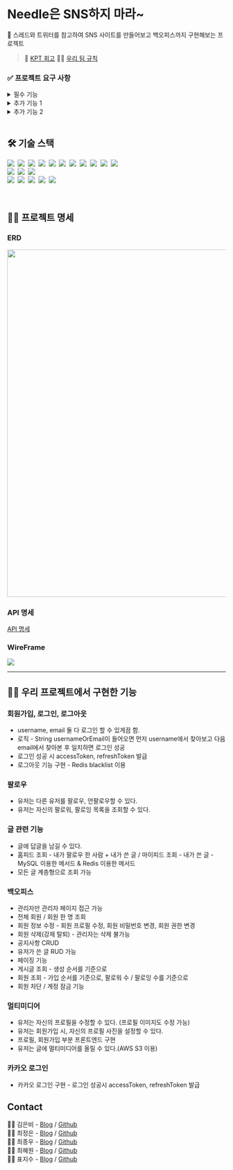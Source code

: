 # Needle은 SNS하지 마라~

📱 스레드와 트위터를 참고하여 SNS 사이트를 만들어보고 백오피스까지 구현해보는 프로젝트

> 💭 [KPT 회고](https://argente29.tistory.com/116)
> ☝🏻 [우리 팀 규칙](https://github.com/JisooPyo/KP3C-backoffice-project/wiki/%E2%98%9D%F0%9F%8F%BB-%EC%9A%B0%EB%A6%AC%ED%8C%80-%EC%95%BD%EC%86%8D)

### ✅ 프로젝트 요구 사항
<details>
<summary>필수 기능</summary>

#### 1. 사용자 인증 기능

* 회원가입
  - username, password는 정해진 형식이 있다.
  - 회원 권한 부여 - ADMIN, USER

* 로그인 및 로그아웃

#### 2. 프로필 관리

* 프로필 수정
  - 이름, 한 줄 소개같은 기본적인 정보를 볼 수 있어야 하며 수정할 수 있어야 한다.
  - 비밀번호 수정이 가능해야 함
  - 최근 3번 안에 사용한 비밀번호는 사용할 수 없도록 제한한다.

#### 3. 게시물 CRUD

* 전체 게시물 조회
* 인가 개념 적용

#### 4. 댓글 CRUD

* 전체 댓글 조회
* 인가 개념 적용

</details>

<details>
<summary>추가 기능 1</summary>

#### 1. 소셜 로그인 기능 - 네이버, 카카오

#### 2. 백오피스
  * 회원 관리
    * 회원 조회
    * 회원 정보 수정(권한 수정)
    * 회원 삭제
    * 회원 차단
  * 게시글, 댓글 관리
    *  공지글 등록
    *  모든 게시글 수정
    *  모든 게시글 삭제

#### 3. 프론트엔드

#### 4. 좋아요
  * 게시물 및 댓글 좋아요/좋아요 취소
  * 본인이 작성한 게시물과 댓글에 좋아요 남길 수 없도록 하기

#### 5. 팔로우
  * 특정 사용자를 팔로우/언팔로우
  * 팔로우하는 사용자의 게시물을 볼 수 있도록 하기
    
</details>

<details>
<summary>추가 기능 2</summary>

#### 1. 사진 업로드
* 사진 저장할 때는 반드시 AWS S3 이용

#### 2. 게시물 멀티미디어 지원 기능 구현
* 게시물 본문에 사진, 영상 미디어 포함 가능
* 게시물 수정시 첨부된 미디어 수정 가능
* 미디어 첨부 시 AWS S3 사용

#### 3. AWS를 이용하여 서비스 배포
* AWS EC2를 이용해서 배포
  * EC2 역할 이해
  * ubuntu 명령어들을 이해
  * 웹서버, 웹어플리케이션 서버의 차이를 이해
  * Nginx, gunicorn의 역할과 설정파일을 이해

#### 4. HTTP를 HTTPS로 업그레이드 하기
</details>

<br>

## 🛠️ 기술 스택

<img src="https://img.shields.io/badge/java-007396?style=flat-square&logo=OpenJDK&logoColor=white">&nbsp;
<img src="https://img.shields.io/badge/spring-6DB33F?style=flat-square&logo=spring&logoColor=white">&nbsp;
<img src="https://img.shields.io/badge/Spring Boot-6DB33F?style=flat-square&logo=springboot&logoColor=white">&nbsp;
<img src="https://img.shields.io/badge/Spring Security-6DB33F?style=flat-square&logo=springsecurity&logoColor=white">&nbsp;
<img src="https://img.shields.io/badge/Spring Data JPA-6DB33F?style=flat-square&logo=&logoColor=white">&nbsp;
<img src="https://img.shields.io/badge/gradle-02303A?style=flat-square&logo=gradle&logoColor=white">&nbsp;
<img src="https://img.shields.io/badge/mysql-4479A1?style=flat-square&logo=mysql&logoColor=white">&nbsp;
<img src="https://img.shields.io/badge/JWT-000000?style=flat-square&logo=jsonwebtokens&logoColor=white">&nbsp;
<img src="https://img.shields.io/badge/Redis-DC382D?style=flat-square&logo=redis&logoColor=white">&nbsp;
<img src="https://img.shields.io/badge/Query DSL-0769AD?style=flat-square&logo=&logoColor=white">&nbsp;
<img src="https://img.shields.io/badge/Hibernate-59666C?style=flat-square&logo=hibernate&logoColor=white">
<br>
<img src="https://img.shields.io/badge/HTML5-E34F26?style=flat-square&logo=html5&logoColor=white">&nbsp;
<img src="https://img.shields.io/badge/CSS-1572B6?style=flat-square&logo=css3&logoColor=white">&nbsp;
<img src="https://img.shields.io/badge/JavaScript-F7DF1E?style=flat-square&logo=javascript&logoColor=black">
<br>
<img src="https://img.shields.io/badge/IntelliJ IDEA-000000?style=flat-square&logo=IntelliJ IDEA&logoColor=white">&nbsp;
<img src="https://img.shields.io/badge/github-181717?style=flat-square&logo=github&logoColor=white">&nbsp;
<img src="https://img.shields.io/badge/git-F05032?style=flat-square&logo=git&logoColor=white">&nbsp;
<img src="https://img.shields.io/badge/Slack-4A154B?style=flat-square&logo=Slack&logoColor=white">&nbsp;
<img src="https://img.shields.io/badge/Postman-FF6C37?style=flat-square&logo=postman&logoColor=white">

<br>

## 💁‍♀️ 프로젝트 명세

### ERD
<image src="https://github.com/JisooPyo/KP3C-backoffice-project/assets/130378232/488fab1b-7789-4f0b-b805-f6b6b270b4d5" width=800px>

### API 명세

[API 명세](https://gilded-meeting-f87.notion.site/9-KP3C-Needle-SNS-a61462b6239444d1b8aaf13f5e8e7258)

### WireFrame

<image src="https://github.com/JisooPyo/KP3C-backoffice-project/assets/130378232/86adf0c2-a1c2-43ad-a2ab-e27d1144d377">


---

## 👩‍💻 우리 프로젝트에서 구현한 기능

### 회원가입, 로그인, 로그아웃

* username, email 둘 다 로그인 할 수 있게끔 함.
* 로직 - String usernameOrEmail이 들어오면 먼저 username에서 찾아보고 다음 email에서 찾아본 후 일치하면 로그인 성공
* 로그인 성공 시 accessToken, refreshToken 발급
* 로그아웃 기능 구현 - Redis blacklist 이용

### 팔로우

* 유저는 다른 유저를 팔로우, 언팔로우할 수 있다.
* 유저는 자신의 팔로워, 팔로잉 목록을 조회할 수 있다.

### 글 관련 기능

* 글에 답글을 남길 수 있다.
* 홈피드 조회 - 내가 팔로우 한 사람 + 내가 쓴 글 / 마이피드 조회 - 내가 쓴 글 - MySQL 이용한 메서드 & Redis 이용한 메서드
* 모든 글 계층형으로 조회 가능

### 백오피스

* 관리자만 관리자 페이지 접근 가능
* 전체 회원 / 회원 한 명 조회
* 회원 정보 수정 - 회원 프로필 수정, 회원 비밀번호 변경, 회원 권한 변경
* 회원 삭제(강제 탈퇴) - 관리자는 삭제 불가능
* 공지사항 CRUD
* 유저가 쓴 글 RUD 가능
* 페이징 기능
* 게시글 조회 - 생성 순서를 기준으로
* 회원 조회 - 가입 순서를 기준으로, 팔로워 수 / 팔로잉 수를 기준으로
* 회원 차단 / 계정 잠금 기능

### 멀티미디어

* 유저는 자신의 프로필을 수정할 수 있다. (프로필 이미지도 수정 가능)
* 유저는 회원가입 시, 자신의 프로필 사진을 설정할 수 있다.
* 프로필, 회원가입 부분 프론트엔드 구현
* 유저는 글에 멀티미디어를 올릴 수 있다.(AWS S3 이용)

### 카카오 로그인

* 카카오 로그인 구현 - 로그인 성공시 accessToken, refreshToken 발급

## Contact

👩‍💻 김은비 - [Blog](https://velog.io/@eunb1) / [Github](https://github.com/eunb1)<br>
👩‍💻 최정은 - [Blog](https://velog.io/@temprmn) / [Github](https://github.com/jungeun5-choi)<br>
👨‍💻 최종우 - [Blog](https://jonggae.tistory.com/) / [Github](https://github.com/Jonggae)<br>
👩‍💻 최혜원 - [Blog](https://velog.io/@hyewon0218) / [Github](https://github.com/hyewon218)<br>
👩‍💻 표지수 - [Blog](https://argente29.tistory.com/) / [Github](https://github.com/JisooPyo)<br>
